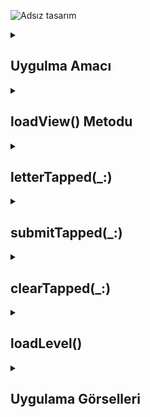 ![Adsız tasarım](https://github.com/user-attachments/assets/1a21eb94-47a8-4430-9a29-a06b9e628aad)
 <details>
    <summary><h2>Uygulma Amacı</h2></summary>
    Proje Amacı
   Swift ve UIKit kullanılarak geliştirilmiş eğlenceli ve etkileşimli bir kelime bulmaca oyunu. Bu oyun, oyuncuların verilen ipuçlarına dayanarak doğru cevapları oluşturmak için harfleri seçmelerini gerektirir. Hem günlük oyuncular hem de kelime dağarcıklarını geliştirmek isteyenler için idealdir!
  </details>  

  <details>
    <summary><h2>loadView() Metodu</h2></summary>
    Görünüm yüklenmeden önce arayüzün programlı olarak oluşturulmasını sağlar Temel view ayarlanır ve arka plan rengi belirlenir.scoreLabel, cluesLabel, answerLabel, currentAnswer, submit, clear butonları ve buttonsView gibi UI elemanları oluşturulur ve düzenlenir.Auto Layout kullanılarak elemanların konumları belirlenir.Harf butonları dinamik olarak oluşturulur ve letterButtons dizisine eklenir
    
    ```
    override func loadView() {
    view = UIView()
    view.backgroundColor = .systemPurple
    
    // UI elemanlarının kurulumu ve Auto Layout kısıtlamaları
    // Harf butonlarının oluşturulması ve düzenlenmesi
    }

    ```
  </details> 

  <details>
    <summary><h2>letterTapped(_:)</h2></summary>
    Tıklanan butonun başlığını alır ve currentAnswer metin alanına ekler.Butonu activitedButton dizisine ekler ve görünürlüğünü gizler.

    
    ```
    @objc func letterTapped(_ sender: UIButton){
    guard let buttonTitle = sender.titleLabel?.text else { return }
    
    currentAnswer.text = currentAnswer.text?.appending(buttonTitle)
    activitedButton.append(sender)
    sender.isHidden = true
    }

    ```
  </details> 

  <details>
    <summary><h2>submitTapped(_:)</h2></summary>
    currentAnswer metin alanındaki cevabı alır.Cevabın solutions dizisinde olup olmadığını kontrol eder.Doğruysa:aktif butonları temizler.answerLabel üzerinde ilgili cevabı günceller.currentAnswer alanını sıfırlar.Puanı artırır ve günceller.Puan belirli bir değere ulaştığında (örneğin, 7), kullanıcıya bir sonraki seviyeye geçmek isteyip istemediğini soran bir uyarı gösterir.
    
    ```
     @objc func submitTapped(_ sender: UIButton){
     guard let answerText = currentAnswer.text else { return }
    
    if let solitionsPosition = solutions.firstIndex(of: answerText) {
        activitedButton.removeAll()
        
        var splitAnswer = answerLabel.text?.components(separatedBy: "\n")
        splitAnswer?[solitionsPosition] = answerText
        answerLabel.text = splitAnswer?.joined(separator: "\n")
        currentAnswer.text = ""
        score += 1
        scoreLabel.text = "Score: \(score)"
        
        if score % 7 == 0 {
            let ac = UIAlertController(title: "Tebrikler!", message: "Bir sonraki seviyeye geçmeye hazır mısın?", preferredStyle: .alert)
            ac.addAction(UIAlertAction(title: "Hadi Gidelim", style: .default, handler: levelUp))
            present(ac, animated: true)
        }
    }
    } 
    
    ```
  </details> 


  <details>
    <summary><h2>clearTapped(_:)</h2></summary>
    currentAnswer metin alanını sıfırlar.Daha önce aktif olan butonları tekrar görünür hale getirir.activitedButton dizisini temizler.
    
    ```
    @objc func clearTapped(_ sender: UIButton){
    currentAnswer.text = ""
    
    for button in activitedButton {
        button.isHidden = false
    }
    activitedButton.removeAll()
    }

    ```
  </details> 

  <details>
    <summary><h2>loadLevel()</h2></summary>
    Seçilen oyun ve seviyeye göre ilgili metin dosyasını bulur.Dosyanın içeriğini okur ve satırlara böler.Satırları karıştırır ve her satırı ipucu ve cevap olarak ayırır.cluesLabel ve answerLabel etiketlerini günceller.Harfleri letterButtons dizisine dağıtır ve başlıklarını ayarlar.
    
    ```
    func loadLevel() {
    var clueString = ""
    var solutionsString = ""
    var letterBits = [String]()
    
    if let levelFileURL  = Bundle.main.url(forResource: "\(selectedGame!)Level\(level)", withExtension: "txt") {
        if let levelContents = try? String(contentsOf: levelFileURL) {
            
            var lines = levelContents.components(separatedBy: "\n")
            lines.shuffle()
            
            for (index , line) in lines.enumerated() {
                let parts = line.components(separatedBy: ": ")
                let answer = parts[0]
                let clu = parts[1]
                
                clueString += "\(index + 1). \(clu)\n"
                
                let solutionWord = answer.replacingOccurrences(of: "|", with: "")
                solutionsString += "\(solutionWord.count) harf\n"
                solutions.append(solutionWord)
                
                let bit = answer.components(separatedBy: "|")
                letterBits += bit
            }
        }
    }
    
    cluesLabel.text = clueString.trimmingCharacters(in: .whitespacesAndNewlines)
    answerLabel.text = solutionsString.trimmingCharacters(in: .whitespacesAndNewlines)
    
    letterButtons.shuffle()
    
    if letterButtons.count == letterBits.count {
        for i in 0..<letterButtons.count {
            letterButtons[i].setTitle(letterBits[i], for: .normal)
        }
    }
}

    ```
  </details> 


<details>
    <summary><h2>Uygulama Görselleri </h2></summary>
    
    
 <table style="width: 100%;">
    <tr>
        <td style="text-align: center; width: 16.67%;">
            <h4 style="font-size: 14px;">ANA Ekran</h4>
            <img src="https://github.com/user-attachments/assets/a9b19eee-54be-409b-8988-d25e8bdff1ea" style="width: 100%; height: auto;">
        </td>
        <td style="text-align: center; width: 16.67%;">
            <h4 style="font-size: 14px;">Oyunun Kategorisİ Seçilme Ekranı</h4>
            <img src="https://github.com/user-attachments/assets/9a7651c2-ef90-424f-b519-d5d8157753ee" style="width: 100%; height: auto;">
        </td>
        <td style="text-align: center; width: 16.67%;">
            <h4 style="font-size: 14px;">Seçilen Kategori Oyun Ekranı</h4>
            <img src="https://github.com/user-attachments/assets/9f490634-ed9d-4322-bff6-bdccc1886ff6" style="width: 100%; height: auto;">
        </td>
    </tr>
</table>
  </details> 
